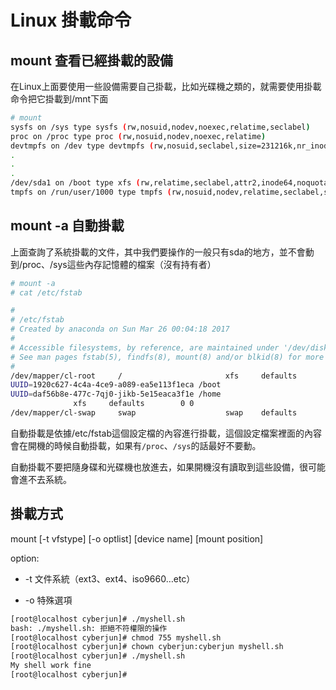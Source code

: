 # Linux 掛載命令


## mount 查看已經掛載的設備

在Linux上面要使用一些設備需要自己掛載，比如光碟機之類的，就需要使用掛載命令把它掛載到/mnt下面

<!---more--->

```bash
# mount
sysfs on /sys type sysfs (rw,nosuid,nodev,noexec,relatime,seclabel)
proc on /proc type proc (rw,nosuid,nodev,noexec,relatime)
devtmpfs on /dev type devtmpfs (rw,nosuid,seclabel,size=231216k,nr_inodes=57804,mode=755)
.
.
.
/dev/sda1 on /boot type xfs (rw,relatime,seclabel,attr2,inode64,noquota)
tmpfs on /run/user/1000 type tmpfs (rw,nosuid,nodev,relatime,seclabel,size=48388k,mode=700,uid=1000,gid=1000)
```

## mount -a 自動掛載

上面查詢了系統掛載的文件，其中我們要操作的一般只有sda的地方，並不會動到/proc、/sys這些內存記憶體的檔案（沒有持有者）

```bash
# mount -a
# cat /etc/fstab

#
# /etc/fstab
# Created by anaconda on Sun Mar 26 00:04:18 2017
#
# Accessible filesystems, by reference, are maintained under '/dev/disk'
# See man pages fstab(5), findfs(8), mount(8) and/or blkid(8) for more info
#
/dev/mapper/cl-root     /                       xfs     defaults        0 0
UUID=1920c627-4c4a-4ce9-a089-ea5e113f1eca /boot     
UUID=daf56b8e-477c-7qj0-jikb-5e15eaca3f1e /home
              xfs     defaults        0 0
/dev/mapper/cl-swap     swap                    swap    defaults        0 0
```

自動掛載是依據/etc/fstab這個設定檔的內容進行掛載，這個設定檔案裡面的內容會在開機的時候自動掛載，如果有`/proc`、`/sys`的話最好不要動。

自動掛載不要把隨身碟和光碟機也放進去，如果開機沒有讀取到這些設備，很可能會進不去系統。


## 掛載方式

mount [-t vfstype] [-o optlist] [device name] [mount position]

option:
- -t 文件系統（ext3、ext4、iso9660…etc）

- -o 特殊選項

```bash
[root@localhost cyberjun]# ./myshell.sh
bash: ./myshell.sh: 拒絕不符權限的操作
[root@localhost cyberjun]# chmod 755 myshell.sh
[root@localhost cyberjun]# chown cyberjun:cyberjun myshell.sh
[root@localhost cyberjun]# ./myshell.sh
My shell work fine
[root@localhost cyberjun]#
```
